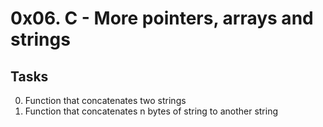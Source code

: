 
# 0x06. C - More pointers, arrays and strings

## Tasks
0. Function that concatenates two strings
1. Function that concatenates n bytes of string to another string

